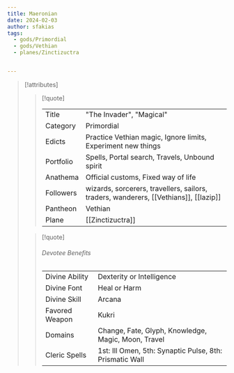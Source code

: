 ```yaml
---
title: Maeronian
date: 2024-02-03
author: sfakias
tags:
  - gods/Primordial
  - gods/Vethian
  - planes/Zinctizuctra


---
```

> [!attributes]
> 
> > [!quote]
> >
> > | | |
> > | --- | --- |
> > | Title | "The Invader", "Magical" |
> > | Category | Primordial |
> > | Edicts | Practice Vethian magic, Ignore limits, Experiment new things |
> > | Portfolio | Spells, Portal search, Travels, Unbound spirit |
> > | Anathema | Official customs, Fixed way of life |
> > | Followers | wizards, sorcerers, travellers, sailors, traders, wanderers, [[Vethians]], [[Iazip]] |
> > | Pantheon | Vethian |
> > | Plane | [[Zinctizuctra]] |
>
> > [!quote]
> > 
> > ###### Devotee Benefits
> > | | |
> > | --- | --- |
> > | Divine Ability | Dexterity or Intelligence |
> > | Divine Font | Heal or Harm |
> > | Divine Skill | Arcana |
> > | Favored Weapon | Kukri |
> > | Domains | Change, Fate, Glyph, Knowledge, Magic, Moon, Travel |
> > | Cleric Spells | 1st: Ill Omen, 5th: Synaptic Pulse, 8th: Prismatic Wall |
